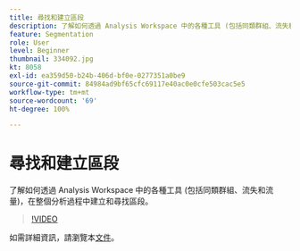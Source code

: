 ```yaml
---
title: 尋找和建立區段
description: 了解如何透過 Analysis Workspace 中的各種工具 (包括同類群組、流失和流量)，在整個分析過程中建立和尋找區段。
feature: Segmentation
role: User
level: Beginner
thumbnail: 334092.jpg
kt: 8058
exl-id: ea359d50-b24b-406d-bf0e-0277351a0be9
source-git-commit: 84984ad9bf65cfc69117e40ac0e0cfe503cac5e5
workflow-type: tm+mt
source-wordcount: '69'
ht-degree: 100%

---
```


# 尋找和建立區段

了解如何透過 Analysis Workspace 中的各種工具 (包括同類群組、流失和流量)，在整個分析過程中建立和尋找區段。

>[!VIDEO](https://video.tv.adobe.com/v/334092/?quality=12&learn=on)

如需詳細資訊，請瀏覽本[文件](https://experienceleague.adobe.com/docs/analytics/components/segmentation/segmentation-workflow/seg-workflow.html?lang=zh-Hant)。
